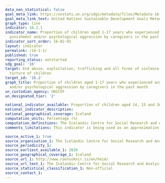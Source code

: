 ```yaml
---
data_non_statistical: false
goal_meta_link: https://unstats.un.org/sdgs/metadata/files/Metadata-16-02-01.pdf
goal_meta_link_text: United Nations Sustainable Development Goals Metadata (pdf 1361kB)
graph_type: line
indicator: 16.2.1
indicator_name: Proportion of children aged 1-17 years who experienced any physical
  punishment and/or psychological aggression by caregivers in the past month
indicator_sort_order: 16-02-01
layout: indicator
permalink: /16-2-1/
published: true
reporting_status: notstarted
sdg_goal: '16'
target: End abuse, exploitation, trafficking and all forms of violence against and
  torture of children
target_id: '16.2'
graph_title: Proportion of children aged 1-17 years who experienced any physical punishment
  and/or psychological aggression by caregivers in the past month
un_custodian_agency: UNICEF
un_designated_tier: '2'

national_indicator_available: Proportion of children aged 14, 15 and 16 who have experience physical aggression by adults, by gender and age.
national_indicator_description: 
national_geographical_coverage: Iceland
computation_units: Percentage (%)
computation_definitions: The Icelandic Centre for Social Research and Analysis (ICSRA) conducts a questionnaire for elementary school students aged 14, 15 ag 16. The questionnaire includes questions on all aspects of students academic and home life, including violence. Here is presented the proportion of students who answered yes to the question; Have you ever experienced physical aggression at home where an adult is involved?
comments_limitations: This indicator is being used as an approximation of the UN SDG Indicator. Where possible, we will work to identify or develop Icelandic data to meet the global indicator specification. This indicator has been identified in collaboration with topic experts.

source_active_1: true
source_organisation_1: The Icelandic Centre for Social Research and Analysis (ICSRA) 
source_periodicity_1: 
source_earliest_available_1: 2020
source_geographical_coverage_1: Iceland
source_url_1: http://www.rannsoknir.is/en/heim/
source_url_text_1: The Icelandic Centre for Social Research and Analysis (ICSRA) 
source_statistical_classification_1: Non-official
source_contact_1: 
---
```

